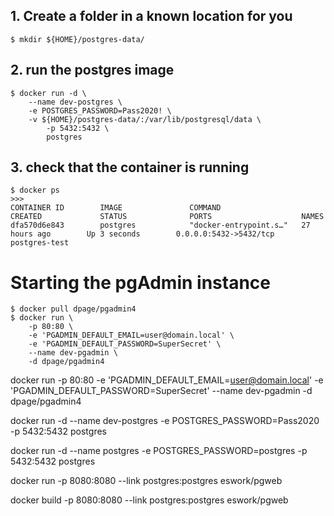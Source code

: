 
## 1. Create a folder in a known location for you
```
$ mkdir ${HOME}/postgres-data/
```
## 2. run the postgres image
```
$ docker run -d \
	--name dev-postgres \
	-e POSTGRES_PASSWORD=Pass2020! \
	-v ${HOME}/postgres-data/:/var/lib/postgresql/data \
        -p 5432:5432 \
        postgres
```
## 3. check that the container is running
```
$ docker ps
>>>
CONTAINER ID        IMAGE               COMMAND                  CREATED             STATUS              PORTS                    NAMES
dfa570d6e843        postgres            "docker-entrypoint.s…"   27 hours ago        Up 3 seconds        0.0.0.0:5432->5432/tcp   postgres-test
```



# Starting the pgAdmin instance

```
$ docker pull dpage/pgadmin4
$ docker run \ 
    -p 80:80 \
    -e 'PGADMIN_DEFAULT_EMAIL=user@domain.local' \
    -e 'PGADMIN_DEFAULT_PASSWORD=SuperSecret' \
    --name dev-pgadmin \ 
    -d dpage/pgadmin4
```

docker run  -p 80:80  -e 'PGADMIN_DEFAULT_EMAIL=user@domain.local'   -e 'PGADMIN_DEFAULT_PASSWORD=SuperSecret'  --name dev-pgadmin  -d dpage/pgadmin4



docker run -d --name dev-postgres -e POSTGRES_PASSWORD=Pass2020 -p 5432:5432 postgres

docker run -d --name postgres -e POSTGRES_PASSWORD=postgres  -p 5432:5432 postgres



docker run -p 8080:8080 --link postgres:postgres eswork/pgweb

docker build -p 8080:8080 --link postgres:postgres eswork/pgweb